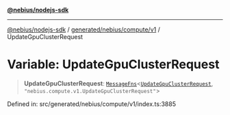[**@nebius/nodejs-sdk**](../../../../../README.md)

---

[@nebius/nodejs-sdk](../../../../../README.md) / [generated/nebius/compute/v1](../README.md) / UpdateGpuClusterRequest

# Variable: UpdateGpuClusterRequest

> **UpdateGpuClusterRequest**: [`MessageFns`](../../../../../runtime/protos/core/interfaces/MessageFns.md)\<[`UpdateGpuClusterRequest`](../interfaces/UpdateGpuClusterRequest.md), `"nebius.compute.v1.UpdateGpuClusterRequest"`\>

Defined in: src/generated/nebius/compute/v1/index.ts:3885
